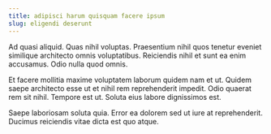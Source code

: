 ```yaml
---
title: adipisci harum quisquam facere ipsum
slug: eligendi deserunt
---
```


Ad quasi aliquid. Quas nihil voluptas. Praesentium nihil quos tenetur eveniet similique architecto omnis voluptatibus. Reiciendis nihil et sunt ea enim accusamus. Odio nulla quod omnis.

Et facere mollitia maxime voluptatem laborum quidem nam et ut. Quidem saepe architecto esse ut et nihil rem reprehenderit impedit. Odio quaerat rem sit nihil. Tempore est ut. Soluta eius labore dignissimos est.

Saepe laboriosam soluta quia. Error ea dolorem sed ut iure at reprehenderit. Ducimus reiciendis vitae dicta est quo atque.
